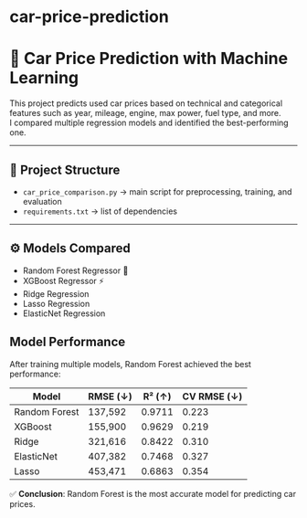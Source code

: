 # car-price-prediction
# 🚗 Car Price Prediction with Machine Learning

This project predicts used car prices based on technical and categorical features such as year, mileage, engine, max power, fuel type, and more.  
I compared multiple regression models and identified the best-performing one.

---

## 📂 Project Structure
- `car_price_comparison.py` → main script for preprocessing, training, and evaluation  
- `requirements.txt` → list of dependencies  


---

## ⚙️ Models Compared
- Random Forest Regressor 🌲
- XGBoost Regressor ⚡
- Ridge Regression
- Lasso Regression
- ElasticNet Regression
## Model Performance
After training multiple models, Random Forest achieved the best performance:

| Model         | RMSE (↓)  | R² (↑)  | CV RMSE (↓) |
|---------------|-----------|---------|-------------|
| Random Forest | 137,592   | 0.9711  | 0.223       |
| XGBoost       | 155,900   | 0.9629  | 0.219       |
| Ridge         | 321,616   | 0.8422  | 0.310       |
| ElasticNet    | 407,382   | 0.7468  | 0.327       |
| Lasso         | 453,471   | 0.6863  | 0.354       |

✅ **Conclusion**: Random Forest is the most accurate model for predicting car prices.



